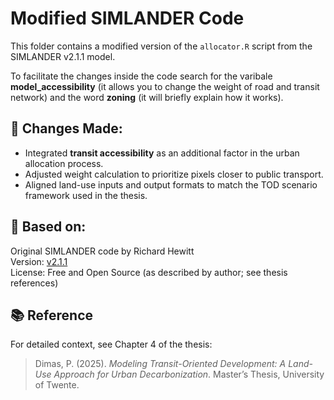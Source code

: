 # Modified SIMLANDER Code

This folder contains a modified version of the `allocator.R` script from the SIMLANDER v2.1.1 model.

To facilitate the changes inside the code search for the varibale **model_accessibility** (it allows you to change the weight of road and transit network) and the word **zoning** (it will briefly explain how it works). 
## 📌 Changes Made:
- Integrated **transit accessibility** as an additional factor in the urban allocation process.
- Adjusted weight calculation to prioritize pixels closer to public transport.
- Aligned land-use inputs and output formats to match the TOD scenario framework used in the thesis.

## 🔁 Based on:
Original SIMLANDER code by Richard Hewitt  
Version: [v2.1.1](https://simlander.wordpress.com/2025/02/20/simlander-v2-1-1-released/)  
License: Free and Open Source (as described by author; see thesis references)

## 📚 Reference
For detailed context, see Chapter 4 of the thesis:
> Dimas, P. (2025). *Modeling Transit-Oriented Development: A Land-Use Approach for Urban Decarbonization*. Master’s Thesis, University of Twente.
